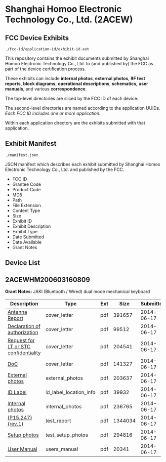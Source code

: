 # Shanghai Homoo Electronic Technology Co., Ltd. (2ACEW)
## FCC Device Exhibits

```
./fcc-id/application-id/exhibit-id.ext
```

This repository contains the exhibit documents submitted by Shanghai Homoo Electronic Technology Co., Ltd. to (and published by) the FCC as part of the device certification process.

These exhibits can include **internal photos**, **external photos**, **RF test reports**, **block diagrams**, **operational descriptions**, **schematics**, **user manuals**, and various **correspondence**.

The top-level directories are sliced by the FCC ID of each device.

The second-level directories are named according to the application UUIDs. *Each FCC ID includes one or more application.*

Within each application directory are the exhibits submitted with that application. 

## Exhibit Manifest

```
./manifest.json
```

JSON manifest which describes each exhibit submitted by Shanghai Homoo Electronic Technology Co., Ltd. and published by the FCC.

- FCC ID
- Grantee Code
- Product Code
- MD5
- Path
- File Extension
- Content Type
- Size
- Exhibit ID
- Exhibit Description
- Exhibit Type
- Date Submitted
- Date Available
- Grant Notes

## Device List
## 2ACEWHM200603160809
**Grant Notes:** JAKI (Bluetooth / Wired) dual mode mechanical keyboard

| Description | Type | Ext | Size | Submitted | Available |
| ----------- | ---- | --- | ---- | --------- | --------- |
| [Antenna Report](2ACEWHM200603160809/885ec164c7f7b15263adb692d7ddedf5/2296716.pdf) | cover_letter | pdf | 391657 | 2014-06-17 | 2014-06-18 |
| [Declaration of authorization](2ACEWHM200603160809/885ec164c7f7b15263adb692d7ddedf5/2296717.pdf) | cover_letter | pdf | 99512 | 2014-06-17 | 2014-06-18 |
| [Request for LT or STC confidentiality](2ACEWHM200603160809/885ec164c7f7b15263adb692d7ddedf5/2296718.pdf) | cover_letter | pdf | 204541 | 2014-06-17 | 2014-06-18 |
| [DoC](2ACEWHM200603160809/885ec164c7f7b15263adb692d7ddedf5/2296719.pdf) | cover_letter | pdf | 141327 | 2014-06-17 | 2014-06-18 |
| [External photos](2ACEWHM200603160809/885ec164c7f7b15263adb692d7ddedf5/2296710.pdf) | external_photos | pdf | 203637 | 2014-06-17 | 2014-12-15 |
| [ID Label](2ACEWHM200603160809/885ec164c7f7b15263adb692d7ddedf5/2296714.pdf) | id_label_location_info | pdf | 39932 | 2014-06-17 | 2014-06-18 |
| [Internal photos](2ACEWHM200603160809/885ec164c7f7b15263adb692d7ddedf5/2296711.pdf) | internal_photos | pdf | 236765 | 2014-06-17 | 2014-12-15 |
| [(P15.247) (rev.1)](2ACEWHM200603160809/885ec164c7f7b15263adb692d7ddedf5/2296715.pdf) | test_report | pdf | 1344034 | 2014-06-17 | 2014-06-18 |
| [Setup photos](2ACEWHM200603160809/885ec164c7f7b15263adb692d7ddedf5/2296712.pdf) | test_setup_photos | pdf | 294816 | 2014-06-17 | 2014-12-15 |
| [User Manual](2ACEWHM200603160809/885ec164c7f7b15263adb692d7ddedf5/2296713.pdf) | users_manual | pdf | 20341 | 2014-06-17 | 2014-12-15 |
